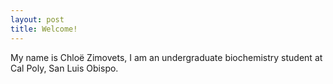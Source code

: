 ```yaml
---
layout: post
title: Welcome!
---
```

My name is Chloë Zimovets, I am an undergraduate biochemistry student at Cal Poly, San Luis Obispo. 
